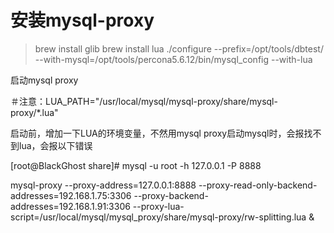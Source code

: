 安装mysql-proxy
============================

> brew install glib
> brew install lua
>  ./configure --prefix=/opt/tools/dbtest/ --with-mysql=/opt/tools/percona5.6.12/bin/mysql_config --with-lua


启动mysql proxy

＃注意：LUA_PATH="/usr/local/mysql/mysql-proxy/share/mysql-proxy/*.lua"

启动前，增加一下LUA的环境变量，不然用mysql proxy启动mysql时，会报找不到lua，会报以下错误

[root@BlackGhost share]# mysql -u root -h 127.0.0.1 -P 8888


mysql-proxy --proxy-address=127.0.0.1:8888 --proxy-read-only-backend-addresses=192.168.1.75:3306 --proxy-backend-addresses=192.168.1.91:3306 --proxy-lua-script=/usr/local/mysql/mysql_proxy/share/mysql-proxy/rw-splitting.lua &
 
